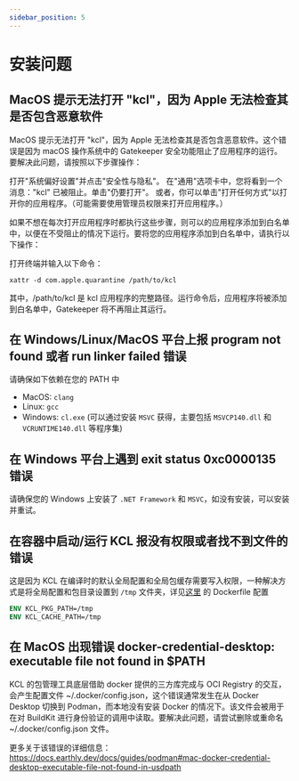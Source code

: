 ```yaml
---
sidebar_position: 5
---
```


# 安装问题

## MacOS 提示无法打开 "kcl"，因为 Apple 无法检查其是否包含恶意软件

MacOS 提示无法打开 "kcl"，因为 Apple 无法检查其是否包含恶意软件。这个错误是因为 macOS 操作系统中的 Gatekeeper 安全功能阻止了应用程序的运行。要解决此问题，请按照以下步骤操作：

打开"系统偏好设置"并点击"安全性与隐私"。 在"通用"选项卡中，您将看到一个消息："kcl" 已被阻止。单击"仍要打开"。 或者，你可以单击"打开任何方式"以打开你的应用程序。（可能需要使用管理员权限来打开应用程序。）

如果不想在每次打开应用程序时都执行这些步骤，则可以的应用程序添加到白名单中，以便在不受阻止的情况下运行。要将您的应用程序添加到白名单中，请执行以下操作：

打开终端并输入以下命令：

```shell
xattr -d com.apple.quarantine /path/to/kcl
```

其中，/path/to/kcl 是 kcl 应用程序的完整路径。运行命令后，应用程序将被添加到白名单中，Gatekeeper 将不再阻止其运行。

## 在 Windows/Linux/MacOS 平台上报 program not found 或者 run linker failed 错误

请确保如下依赖在您的 PATH 中

- MacOS: `clang`
- Linux: `gcc`
- Windows: `cl.exe` (可以通过安装 `MSVC` 获得，主要包括 `MSVCP140.dll` 和 `VCRUNTIME140.dll` 等程序集)

## 在 Windows 平台上遇到 exit status 0xc0000135 错误

请确保您的 Windows 上安装了 `.NET Framework` 和 `MSVC`，如没有安装，可以安装并重试。

## 在容器中启动/运行 KCL 报没有权限或者找不到文件的错误

这是因为 KCL 在编译时的默认全局配置和全局包缓存需要写入权限，一种解决方式是将全局配置和包目录设置到 `/tmp` 文件夹，详见[这里](https://github.com/kcl-lang/cli/blob/main/Dockerfile) 的 Dockerfile 配置

```dockerfile
ENV KCL_PKG_PATH=/tmp
ENV KCL_CACHE_PATH=/tmp
```

## 在 MacOS 出现错误 docker-credential-desktop: executable file not found in $PATH

KCL 的包管理工具底层借助 docker 提供的三方库完成与 OCI Registry 的交互，会产生配置文件 ~/.docker/config.json，这个错误通常发生在从 Docker Desktop 切换到 Podman，而本地没有安装 Docker 的情况下。该文件会被用于在对 BuildKit 进行身份验证的调用中读取。要解决此问题，请尝试删除或重命名 ~/.docker/config.json 文件。

更多关于该错误的详细信息：<https://docs.earthly.dev/docs/guides/podman#mac-docker-credential-desktop-executable-file-not-found-in-usdpath>
